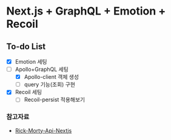 # Next.js + GraphQL + Emotion + Recoil

## To-do List

- [x] Emotion 세팅
- [ ] Apollo+GraphQL 세팅
  - [x] Apollo-client 객체 생성
  - [ ] query 기능(조회) 구현
- [x] Recoil 세팅
  - [ ] Recoil-persist 적용해보기

### 참고자료

- [Rick-Morty-Api-Nextjs](https://github.com/michaelDonchenko/rick-morty-api-nextjs)
